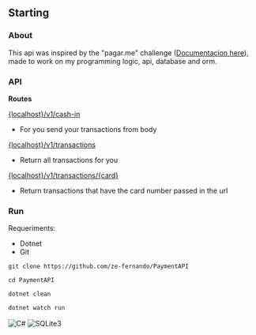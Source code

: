 ## Starting
### About
This api was inspired by the "pagar.me" challenge ([Documentacion here](https://github.com/pagarme/vagas/blob/master/desafios/software-engineer-backend/README.md)), made to work on my programming logic, api, database and orm.

### API
**Routes**

[{localhost}/v1/cash-in]()
- For you send your transactions from body
  
[{localhost}/v1/transactions]()
- Return all transactions for you

[{localhost}/v1/transactions/{card}]()
- Return transactions that have the card number passed in the url

### Run

Requeriments:
- Dotnet
-  Git

`git clone https://github.com/ze-fernando/PaymentAPI`

`cd PaymentAPI`

`dotnet clean`

`dotnet watch run`


<img align='center' alt='C#' src='https://img.shields.io/badge/C%23-239120?style=for-the-badge&logo=c-sharp&logoColor=white'/>
<img align='center' alt='SQLite3' src='https://img.shields.io/badge/SQLite-07405E?style=for-the-badge&logo=sqlite&logoColor=white'/>
